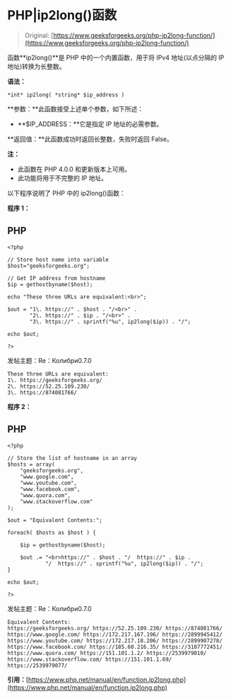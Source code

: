 # PHP|ip2long()函数

> Original: [https://www.geeksforgeeks.org/php-ip2long-function/](https://www.geeksforgeeks.org/php-ip2long-function/)

函数**ip2long()**是 PHP 中的一个内置函数，用于将 IPv4 地址(以点分隔的 IP 地址)转换为长整数。

**语法：**

```
*int* ip2long( *string* $ip_address )
```

**参数：**此函数接受上述单个参数，如下所述：

*   **$IP_ADDRESS：**它是指定 IP 地址的必需参数。

**返回值：**此函数成功时返回长整数，失败时返回 False。

**注：**

*   此函数在 PHP 4.0.0 和更新版本上可用。
*   此功能将用于不完整的 IP 地址。

以下程序说明了 PHP 中的 ip2long()函数：

**程序 1：**

## PHP

```
<?php

// Store host name into variable
$host="geeksforgeeks.org";

// Get IP address from hostname
$ip = gethostbyname($host);

echo "These three URLs are equivalent:<br>";

$out = "1\. https://" . $host . "/<br>" .
       "2\. https://" . $ip . "/<br>" .
       "3\. https://" . sprintf("%u", ip2long($ip)) . "/";

echo $out;

?>
```

发帖主题：Re：Колибри0.7.0

```
These three URLs are equivalent:
1\. https://geeksforgeeks.org/
2\. https://52.25.109.230/
3\. https://874081766/
```

**程序 2：**

## PHP

```
<?php

// Store the list of hostname in an array
$hosts = array(
    "geeksforgeeks.org",
    "www.google.com",
    "www.youtube.com",
    "www.facebook.com",
    "www.quora.com",
    "www.stackoverflow.com"
);

$out = "Equivalent Contents:";

foreach( $hosts as $host ) {

    $ip = gethostbyname($host);

    $out .= "<br>https://" . $host . "/  https://" . $ip .
            "/  https://" . sprintf("%u", ip2long($ip)) . "/";
}

echo $out;

?>
```

发帖主题：Re：Колибри0.7.0

```
Equivalent Contents:
https://geeksforgeeks.org/ https://52.25.109.230/ https://874081766/
https://www.google.com/ https://172.217.167.196/ https://2899945412/
https://www.youtube.com/ https://172.217.18.206/ https://2899907278/
https://www.facebook.com/ https://185.60.216.35/ https://3107772451/
https://www.quora.com/ https://151.101.1.2/ https://2539979010/
https://www.stackoverflow.com/ https://151.101.1.69/ https://2539979077/
```

**引用：**[https://www.php.net/manual/en/function.ip2long.php](https://www.php.net/manual/en/function.ip2long.php)